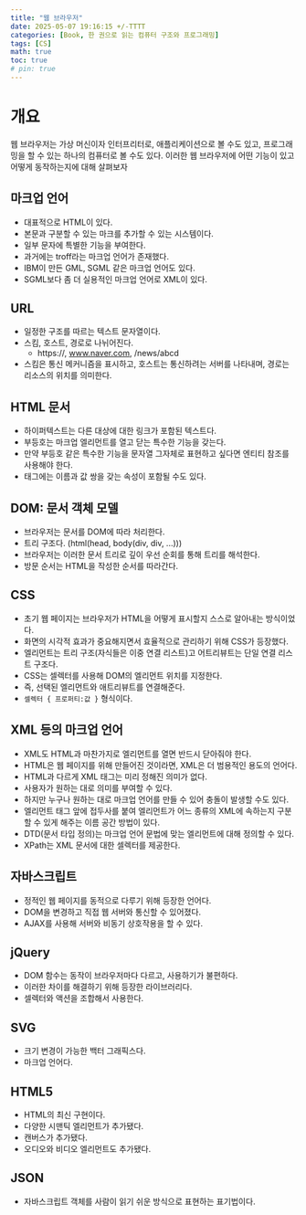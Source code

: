 ```yaml
---
title: "웹 브라우저"
date: 2025-05-07 19:16:15 +/-TTTT
categories: [Book, 한 권으로 읽는 컴퓨터 구조와 프로그래밍]
tags: [CS]
math: true
toc: true
# pin: true
---
```

# 개요
웹 브라우저는 가상 머신이자 인터프리터로, 애플리케이션으로 볼 수도 있고, 프로그래밍을 할 수 있는 하나의 컴퓨터로 볼 수도 있다. 이러한 웹 브라우저에 어떤 기능이 있고 어떻게 동작하는지에 대해 살펴보자  
  
## 마크업 언어
- 대표적으로 HTML이 있다.
- 본문과 구분할 수 있는 마크를 추가할 수 있는 시스템이다.
- 일부 문자에 특별한 기능을 부여한다.
- 과거에는 troff라는 마크업 언어가 존재했다.
- IBM이 만든 GML, SGML 같은 마크업 언어도 있다.
- SGML보다 좀 더 실용적인 마크업 언어로 XML이 있다.
  
## URL
- 일정한 구조를 따르는 텍스트 문자열이다.
- 스킴, 호스트, 경로로 나뉘어진다.
  - https://, www.naver.com, /news/abcd
- 스킴은 통신 메커니즘을 표시하고, 호스트는 통신하려는 서버를 나타내며, 경로는 리소스의 위치를 의미한다.
  
## HTML 문서
- 하이퍼텍스트는 다른 대상에 대한 링크가 포함된 텍스트다.
- 부등호는 마크업 엘리먼트를 열고 닫는 특수한 기능을 갖는다.
- 만약 부등호 같은 특수한 기능을 문자열 그자체로 표현하고 싶다면 엔티티 참조를 사용해야 한다.
- 태그에는 이름과 값 쌍을 갖는 속성이 포함될 수도 있다.
  
## DOM: 문서 객체 모델
- 브라우저는 문서를 DOM에 따라 처리한다.
- 트리 구조다. (html(head, body(div, div, ...)))
- 브라우저는 이러한 문서 트리로 깊이 우선 순회를 통해 트리를 해석한다.
- 방문 순서는 HTML을 작성한 순서를 따라간다.
  
## CSS
- 초기 웹 페이지는 브라우저가 HTML을 어떻게 표시할지 스스로 알아내는 방식이었다.
- 화면의 시각적 효과가 중요해지면서 효율적으로 관리하기 위해 CSS가 등장했다.
- 엘리먼트는 트리 구조(자식들은 이중 연결 리스트)고 어트리뷰트는 단일 연결 리스트 구조다.
- CSS는 셀렉터를 사용해 DOM의 엘리먼트 위치를 지정한다.
- 즉, 선택된 엘리먼트와 애트리뷰트를 연결해준다.
- `셀렉터 { 프로퍼티:값 }` 형식이다.
  
## XML 등의 마크업 언어
- XML도 HTML과 마찬가지로 엘리먼트를 열면 반드시 닫아줘야 한다.
- HTML은 웹 페이지를 위해 만들어진 것이라면, XML은 더 범용적인 용도의 언어다.
- HTML과 다르게 XML 태그는 미리 정해진 의미가 없다.
- 사용자가 원하는 대로 의미를 부여할 수 있다.
- 하지만 누구나 원하는 대로 마크업 언어를 만들 수 있어 충돌이 발생할 수도 있다.
- 엘리먼트 태그 앞에 접두사를 붙여 엘리먼트가 어느 종류의 XML에 속하는지 구분할 수 있게 해주는 이름 공간 방법이 있다.
- DTD(문서 타입 정의)는 마크업 언어 문법에 맞는 엘리먼트에 대해 정의할 수 있다.
- XPath는 XML 문서에 대한 셀렉터를 제공한다.
  
## 자바스크립트
- 정적인 웹 페이지를 동적으로 다루기 위해 등장한 언어다.
- DOM을 변경하고 직접 웹 서버와 통신할 수 있어졌다.
- AJAX를 사용해 서버와 비동기 상호작용을 할 수 있다.
  
## jQuery
- DOM 함수는 동작이 브라우저마다 다르고, 사용하기가 불편하다.
- 이러한 차이를 해결하기 위해 등장한 라이브러리다.
- 셀렉터와 액션을 조합해서 사용한다.
  
## SVG
- 크기 변경이 가능한 백터 그래픽스다.
- 마크업 언어다.
  
## HTML5
- HTML의 최신 구현이다.
- 다양한 시맨틱 엘리먼트가 추가됐다.
- 캔버스가 추가됐다.
- 오디오와 비디오 엘리먼트도 추가됐다.
  
## JSON
- 자바스크립트 객체를 사람이 읽기 쉬운 방식으로 표현하는 표기법이다.